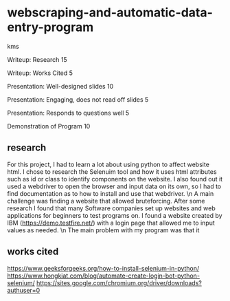 # webscraping-and-automatic-data-entry-program
kms



Writeup: Research 15

Writeup: Works Cited 5

Presentation: Well-designed slides 10

Presentation: Engaging, does not read off slides 5

Presentation: Responds to questions well 5

Demonstration of Program 10


## research

For this project, I had to learn a lot about using python to affect website html. I chose to research the Selenuim tool and how it uses html attributes such as id or class to identify components on the website. I also found out it used a webdriver to open the browser and input data on its own, so I had to find documentation as to how to install and use that webdriver. \n
A main challenge was finding a website that allowed bruteforcing. After some research I found that many Software companies set up websites and web applications for beginners to test programs on. I found a website created by IBM (https://demo.testfire.net/) with a login page that allowed me to input values as needed. \n
The main problem with my program was that it 


## works cited
https://www.geeksforgeeks.org/how-to-install-selenium-in-python/
https://www.hongkiat.com/blog/automate-create-login-bot-python-selenium/
https://sites.google.com/chromium.org/driver/downloads?authuser=0
